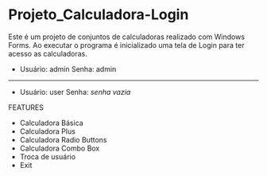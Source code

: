 # Projeto_Calculadora-Login

Este é um projeto de conjuntos de calculadoras realizado com Windows Forms. Ao executar o programa é inicializado uma tela de Login para ter acesso as calculadoras.

  - Usuário: admin
  Senha: admin
  
---------------------------------  
  
  - Usuário: user
  Senha: _senha vazia_

FEATURES
  - Calculadora Básica
  - Calculadora Plus
  - Calculadora Radio Buttons
  - Calculadora Combo Box
  - Troca de usuário
  - Exit
